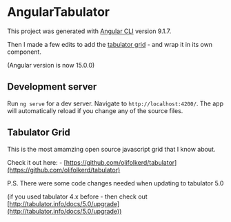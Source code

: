 # AngularTabulator

This project was generated with [Angular CLI](https://github.com/angular/angular-cli) version 9.1.7.

Then I made a few edits to add the [tabulator grid](https://github.com/olifolkerd/tabulator) - and wrap it in its own component.

(Angular version is now 15.0.0)

## Development server

Run `ng serve` for a dev server. Navigate to `http://localhost:4200/`. The app will automatically reload if you change any of the source files.

## Tabulator Grid

This is the most amamzing open source javascript grid that I know about.

Check it out here: - [https://github.com/olifolkerd/tabulator](https://github.com/olifolkerd/tabulator)

P.S. There were some code changes needed when updating to tabulator 5.0

(if you used tabulator 4.x before - then check out [http://tabulator.info/docs/5.0/upgrade](http://tabulator.info/docs/5.0/upgrade))